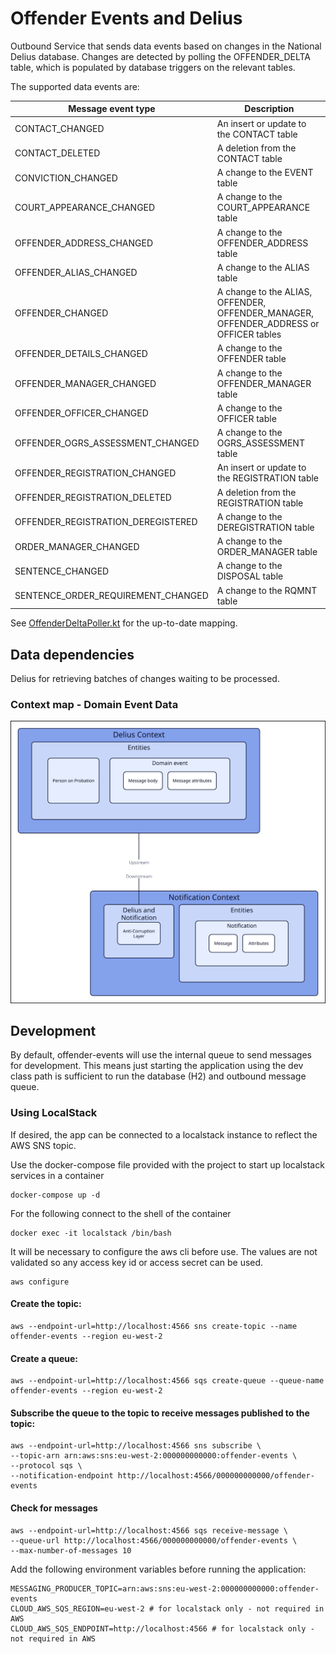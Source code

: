 # Offender Events and Delius

Outbound Service that sends data events based on changes in the National Delius database. Changes are detected by
polling the OFFENDER_DELTA table, which is populated by database triggers on the relevant tables.

The supported data events are:

| Message event type                 | Description                                                                           |
|------------------------------------|---------------------------------------------------------------------------------------|
| CONTACT_CHANGED                    | An insert or update to the CONTACT table                                              | 
| CONTACT_DELETED                    | A deletion from the CONTACT table                                                     | 
| CONVICTION_CHANGED                 | A change to the EVENT table                                                           | 
| COURT_APPEARANCE_CHANGED           | A change to the COURT_APPEARANCE table                                                | 
| OFFENDER_ADDRESS_CHANGED           | A change to the OFFENDER_ADDRESS table                                                | 
| OFFENDER_ALIAS_CHANGED             | A change to the ALIAS table                                                           | 
| OFFENDER_CHANGED                   | A change to the ALIAS, OFFENDER, OFFENDER_MANAGER, OFFENDER_ADDRESS or OFFICER tables | 
| OFFENDER_DETAILS_CHANGED           | A change to the OFFENDER table                                                        | 
| OFFENDER_MANAGER_CHANGED           | A change to the OFFENDER_MANAGER table                                                | 
| OFFENDER_OFFICER_CHANGED           | A change to the OFFICER table                                                         | 
| OFFENDER_OGRS_ASSESSMENT_CHANGED   | A change to the OGRS_ASSESSMENT table                                                 | 
| OFFENDER_REGISTRATION_CHANGED      | An insert or update to the REGISTRATION table                                         | 
| OFFENDER_REGISTRATION_DELETED      | A deletion from the REGISTRATION table                                                | 
| OFFENDER_REGISTRATION_DEREGISTERED | A change to the DEREGISTRATION table                                                  | 
| ORDER_MANAGER_CHANGED              | A change to the ORDER_MANAGER table                                                   | 
| SENTENCE_CHANGED                   | A change to the DISPOSAL table                                                        | 
| SENTENCE_ORDER_REQUIREMENT_CHANGED | A change to the RQMNT table                                                           | 

See [OffenderDeltaPoller.kt](src/main/kotlin/uk/gov/justice/digital/hmpps/integrations/delius/OffenderDeltaPoller.kt)
for the up-to-date mapping.

## Data dependencies

Delius for retrieving batches of changes waiting to be processed.

### Context map - Domain Event Data

![](../../doc/tech-docs/source/images/domain-events-context-map.svg)

## Development

By default, offender-events will use the internal queue to send messages for development.
This means just starting the application using the dev class path is sufficient to run the database (H2) and outbound
message queue.

### Using LocalStack

If desired, the app can be connected to a localstack instance to reflect the AWS SNS topic.

Use the docker-compose file provided with the project to start up localstack services in a container

```shell
docker-compose up -d
```

For the following connect to the shell of the container

```shell
docker exec -it localstack /bin/bash
```

It will be necessary to configure the aws cli before use. The values are not validated so any access key id or access
secret can be used.

```shell
aws configure
```

#### Create the topic:

```shell
aws --endpoint-url=http://localhost:4566 sns create-topic --name offender-events --region eu-west-2
```

#### Create a queue:

```shell
aws --endpoint-url=http://localhost:4566 sqs create-queue --queue-name offender-events --region eu-west-2
```

#### Subscribe the queue to the topic to receive messages published to the topic:

```shell
aws --endpoint-url=http://localhost:4566 sns subscribe \
--topic-arn arn:aws:sns:eu-west-2:000000000000:offender-events \
--protocol sqs \
--notification-endpoint http://localhost:4566/000000000000/offender-events
```

#### Check for messages

```shell
aws --endpoint-url=http://localhost:4566 sqs receive-message \
--queue-url http://localhost:4566/000000000000/offender-events \
--max-number-of-messages 10
```

Add the following environment variables before running the application:

```shell
MESSAGING_PRODUCER_TOPIC=arn:aws:sns:eu-west-2:000000000000:offender-events
CLOUD_AWS_SQS_REGION=eu-west-2 # for localstack only - not required in AWS
CLOUD_AWS_SQS_ENDPOINT=http://localhost:4566 # for localstack only - not required in AWS
```